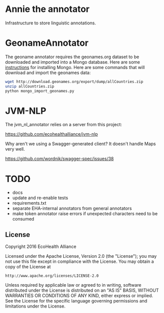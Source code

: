 # Annie the annotator

Infrastructure to store linguistic annotations.

# GeonameAnnotator

The geoname annotator requires the geonames.org dataset to be downloaded and
imported into a Mongo database.
Here are some [instructions](http://docs.mongodb.org/manual/tutorial/install-mongodb-on-linux/)
for installing Mongo.
Here are some commands that will download and import the geonames data:

```bash
wget http://download.geonames.org/export/dump/allCountries.zip
unzip allCountries.zip
python mongo_import_geonames.py
```

# JVM-NLP

The jvm_nl_annotator relies on a server from this project:

https://github.com/ecohealthalliance/jvm-nlp

Why aren't we using a Swagger-generated client? It doesn't handle Maps very well.

https://github.com/wordnik/swagger-spec/issues/38

# TODO

* docs
* update and re-enable tests
* requirements.txt
* separate EHA-internal annotators from general annotators
* make token annotator raise errors if unexpected characters need to be consumed


## License
Copyright 2016 EcoHealth Alliance

Licensed under the Apache License, Version 2.0 (the "License");
you may not use this file except in compliance with the License.
You may obtain a copy of the License at

    http://www.apache.org/licenses/LICENSE-2.0

Unless required by applicable law or agreed to in writing, software
distributed under the License is distributed on an "AS IS" BASIS,
WITHOUT WARRANTIES OR CONDITIONS OF ANY KIND, either express or implied.
See the License for the specific language governing permissions and
limitations under the License.
